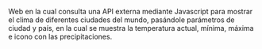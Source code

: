 Web en la cual consulta una API externa mediante Javascript para mostrar el clima de diferentes ciudades del mundo,
pasándole parámetros de ciudad y país, en la cual se muestra la temperatura actual, mínima, máxima e icono con las precipitaciones.

